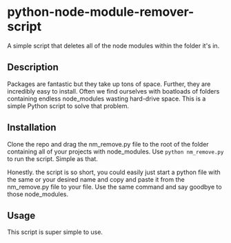 # python-node-module-remover-script
A simple script that deletes all of the node modules within the folder it's in.

## Description

Packages are fantastic but they take up tons of space. Further, they are incredibly easy to install. Often we find ourselves with boatloads of folders containing endless node_modules wasting hard-drive space. This is a simple Python script to solve that problem.

## Installation

Clone the repo and drag the nm_remove.py file to the root of the folder containing all of your projects with node_modules. Use `python nm_remove.py` to run the script. Simple as that. 

Honestly. the script is so short, you could easily just start a python file with the same or your desired name and copy and paste it from the nm_remove.py file to your file. Use the same command and say goodbye to those node_modules.

## Usage

This script is super simple to use. 
